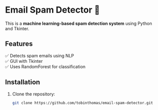# Email Spam Detector 🚀

This is a **machine learning-based spam detection system** using Python and Tkinter.

## Features
✅ Detects spam emails using NLP  
✅ GUI with Tkinter  
✅ Uses RandomForest for classification  

## Installation
1. Clone the repository:
   ```bash
   git clone https://github.com/tobinthomas/email-spam-detector.git
